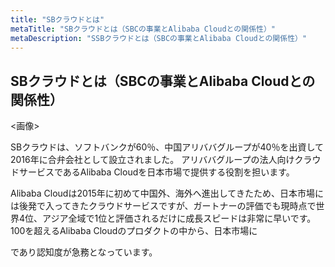 ```yaml
---
title: "SBクラウドとは"
metaTitle: "SBクラウドとは（SBCの事業とAlibaba Cloudとの関係性）"
metaDescription: "SSBクラウドとは（SBCの事業とAlibaba Cloudとの関係性）"
---
```


## SBクラウドとは（SBCの事業とAlibaba Cloudとの関係性）


<画像>


SBクラウドは、ソフトバンクが60％、中国アリババグループが40％を出資して2016年に合弁会社として設立されました。
アリババグループの法人向けクラウドサービスであるAlibaba Cloudを日本市場で提供する役割を担います。

Alibaba Cloudは2015年に初めて中国外、海外へ進出してきたため、日本市場には後発で入ってきたクラウドサービスですが、ガートナーの評価でも現時点で世界4位、アジア全域で1位と評価されるだけに成長スピードは非常に早いです。
100を超えるAlibaba Cloudのプロダクトの中から、日本市場に





であり認知度が急務となっています。





